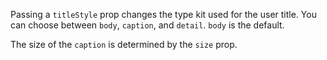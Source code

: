 Passing a `titleStyle` prop changes the type kit used for the user title. You can choose between `body`, `caption`, and `detail`. `body` is the default.

The size of the `caption` is determined by the `size` prop.
